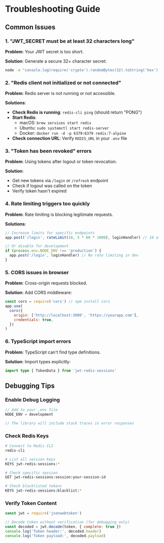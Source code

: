 # Troubleshooting Guide

## Common Issues

### 1. "JWT_SECRET must be at least 32 characters long"

**Problem**: Your JWT secret is too short.

**Solution**: Generate a secure 32+ character secret:

```bash
node -e "console.log(require('crypto').randomBytes(32).toString('hex'))"
```

### 2. "Redis client not initialized or not connected"

**Problem**: Redis server is not running or not accessible.

**Solutions**:

- **Check Redis is running**: `redis-cli ping` (should return "PONG")
- **Start Redis**:
  - macOS: `brew services start redis`
  - Ubuntu: `sudo systemctl start redis-server`
  - Docker: `docker run -d -p 6379:6379 redis:7-alpine`
- **Check connection URL**: Verify `REDIS_URL` in your `.env` file

### 3. "Token has been revoked" errors

**Problem**: Using tokens after logout or token revocation.

**Solution**:

- Get new tokens via `/login` or `/refresh` endpoint
- Check if logout was called on the token
- Verify token hasn't expired

### 4. Rate limiting triggers too quickly

**Problem**: Rate limiting is blocking legitimate requests.

**Solutions**:

```javascript
// Increase limits for specific endpoints
app.post('/login', rateLimit(10, 5 * 60 * 1000), loginHandler) // 10 attempts per 5 mins

// Or disable for development
if (process.env.NODE_ENV !== 'production') {
  app.post('/login', loginHandler) // No rate limiting in dev
}
```

### 5. CORS issues in browser

**Problem**: Cross-origin requests blocked.

**Solution**: Add CORS middleware:

```javascript
const cors = require('cors') // npm install cors
app.use(
  cors({
    origin: ['http://localhost:3000', 'https://yourapp.com'],
    credentials: true,
  })
)
```

### 6. TypeScript import errors

**Problem**: TypeScript can't find type definitions.

**Solution**: Import types explicitly:

```typescript
import type { TokenData } from 'jwt-redis-sessions'
```

## Debugging Tips

### Enable Debug Logging

```javascript
// Add to your .env file
NODE_ENV = development

// The library will include stack traces in error responses
```

### Check Redis Keys

```bash
# Connect to Redis CLI
redis-cli

# List all session keys
KEYS jwt-redis-sessions:*

# Check specific session
GET jwt-redis-sessions:session:your-session-id

# Check blacklisted tokens
KEYS jwt-redis-sessions:blacklist:*
```

### Verify Token Content

```javascript
const jwt = require('jsonwebtoken')

// Decode token without verification (for debugging only)
const decoded = jwt.decode(token, { complete: true })
console.log('Token header:', decoded.header)
console.log('Token payload:', decoded.payload)
```
